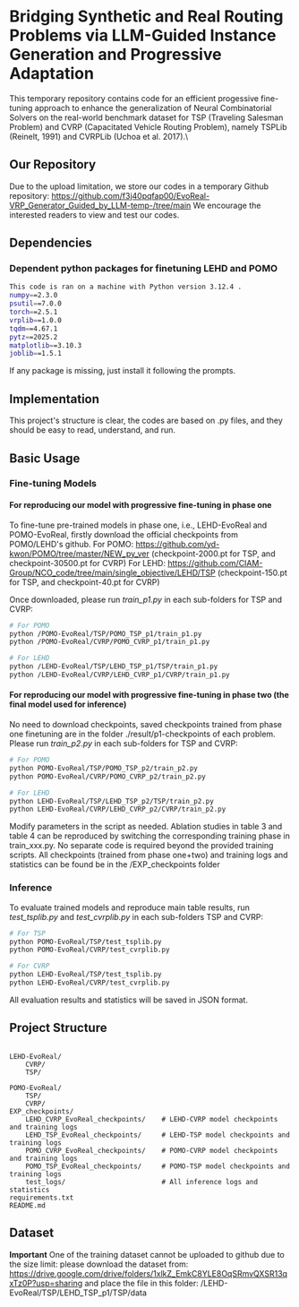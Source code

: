 # Bridging Synthetic and Real Routing Problems via LLM-Guided Instance Generation and Progressive Adaptation
This temporary repository contains code for an efficient progessive fine-tuning approach to enhance the generalization of Neural Combinatorial Solvers on the real-world benchmark dataset for TSP (Traveling Salesman Problem) and CVRP (Capacitated Vehicle Routing Problem), namely TSPLib (Reinelt, 1991) and CVRPLib (Uchoa et al. 2017).\


## Our Repository
Due to the upload limitation, we store our codes in a temporary Github repository: https://github.com/f3j40pqfap00/EvoReal-VRP_Generator_Guided_by_LLM-temp-/tree/main
We encourage the interested readers to view and test our codes. 

## Dependencies

### Dependent python packages for finetuning LEHD and POMO  
```bash
This code is ran on a machine with Python version 3.12.4 .
numpy==2.3.0
psutil==7.0.0             
torch==2.5.1
vrplib==1.0.0
tqdm==4.67.1
pytz==2025.2
matplotlib==3.10.3
joblib==1.5.1
```

If any package is missing, just install it following the prompts.

## Implementation

This project's structure is clear, the codes are based on .py files, and they should be easy to read, understand, and run.


## Basic Usage

### Fine-tuning Models

#### For reproducing our model with progressive fine-tuning in phase one
To fine-tune pre-trained models in phase one, i.e., LEHD-EvoReal and POMO-EvoReal, firstly download the official checkpoints from POMO/LEHD's github.
For POMO: https://github.com/yd-kwon/POMO/tree/master/NEW_py_ver  (checkpoint-2000.pt for TSP, and checkpoint-30500.pt for CVRP)
For LEHD: https://github.com/CIAM-Group/NCO_code/tree/main/single_objective/LEHD/TSP (checkpoint-150.pt for TSP, and checkpoint-40.pt for CVRP)

Once downloaded, please run *train_p1.py* in each sub-folders for TSP and CVRP:
```bash
# For POMO
python /POMO-EvoReal/TSP/POMO_TSP_p1/train_p1.py
python /POMO-EvoReal/CVRP/POMO_CVRP_p1/train_p1.py

# For LEHD
python /LEHD-EvoReal/TSP/LEHD_TSP_p1/TSP/train_p1.py
python /LEHD-EvoReal/CVRP/LEHD_CVRP_p1/CVRP/train_p1.py
```
#### For reproducing our model with progressive fine-tuning in phase two (the final model used for inference)
No need to download checkpoints, saved checkpoints trained from phase one finetuning are in the folder ./result/p1-checkpoints of each problem.
Please run *train_p2.py* in each sub-folders for TSP and CVRP:
```bash
# For POMO
python POMO-EvoReal/TSP/POMO_TSP_p2/train_p2.py
python POMO-EvoReal/CVRP/POMO_CVRP_p2/train_p2.py

# For LEHD
python LEHD-EvoReal/TSP/LEHD_TSP_p2/TSP/train_p2.py
python LEHD-EvoReal/CVRP/LEHD_CVRP_p2/CVRP/train_p2.py
```
Modify parameters in the script as needed. Ablation studies in table 3 and table 4 can be reproduced by switching the corresponding training phase in train_xxx.py. No separate code is required beyond the provided training scripts. All checkpoints (trained from phase one+two) and training logs and statistics can be found be in the /EXP_checkpoints folder

### Inference


To evaluate trained models and reproduce main table results,  run *test_tsplib.py* and *test_cvrplib.py* in each sub-folders TSP and CVRP:
```bash
# For TSP
python POMO-EvoReal/TSP/test_tsplib.py
python POMO-EvoReal/CVRP/test_cvrplib.py

# For CVRP
python LEHD-EvoReal/TSP/test_tsplib.py
python LEHD-EvoReal/CVRP/test_cvrplib.py
```
All evaluation results and statistics will be saved in JSON format.

## Project Structure

```

LEHD-EvoReal/
    CVRP/
    TSP/

POMO-EvoReal/
    TSP/
    CVRP/
EXP_checkpoints/
    LEHD_CVRP_EvoReal_checkpoints/    # LEHD-CVRP model checkpoints and training logs
    LEHD_TSP_EvoReal_checkpoints/     # LEHD-TSP model checkpoints and training logs
    POMO_CVRP_EvoReal_checkpoints/    # POMO-CVRP model checkpoints and training logs
    POMO_TSP_EvoReal_checkpoints/     # POMO-TSP model checkpoints and training logs
    test_logs/                        # All inference logs and statistics
requirements.txt
README.md
```


## Dataset 
**Important**
One of the training dataset cannot be uploaded to github due to the size limit: please download the dataset from: https://drive.google.com/drive/folders/1xlkZ_EmkC8YLE8OqSRmvQXSR13qxTz0P?usp=sharing and place the file in this folder: /LEHD-EvoReal/TSP/LEHD_TSP_p1/TSP/data
